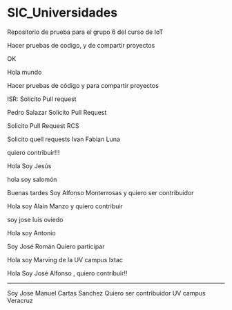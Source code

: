 # SIC_Universidades

Repositorio de prueba para el grupo 6 del curso de IoT

Hacer pruebas de codigo, y de compartir proyectos


OK

Hola mundo

Hacer pruebas de código y para compartir proyectos


ISR: Solicito Pull request

Pedro Salazar Solicito Pull Request


Solicito Pull Request RCS


Solicito quell requests Ivan Fabian Luna


quiero contribuir!!!

Hola Soy Jesús 

hola soy salomón 

Buenas tardes Soy Alfonso Monterrosas y quiero ser contribuidor

Hola soy Alain Manzo y quiero contribuir

soy jose luis oviedo

Hola soy Antonio


Soy José Román Quiero participar


Hola soy Marving de la UV campus Ixtac





Hola Soy José Alfonso , quiero contribuir!!

---------------------------------------------

Soy Jose Manuel  Cartas Sanchez
Quiero ser contribuidor 
UV campus Veracruz




